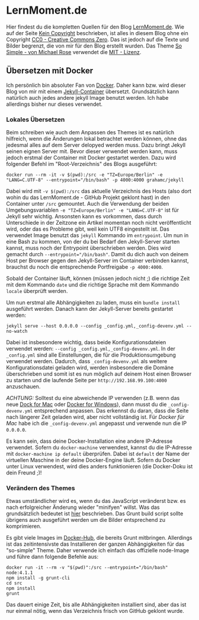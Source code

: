 # LernMoment.de

Hier findest du die kompletten Quellen für den Blog [LernMoment.de](http://www.lernmoment.de). Wie auf der Seite [Kein Copyright](kein-copyright/index.md) beschrieben, ist alles in diesem Blog ohne ein Copyright [CC0 - Creative Commons Zero](https://creativecommons.org/publicdomain/zero/1.0/deed.de). Das ist jedoch auf die Texte und Bilder begrenzt, die von mir für den Blog erstellt wurden.
Das Theme [So Simple - von Michael Rose](https://github.com/mmistakes/so-simple-theme) verwendet die [MIT - Lizenz](LICENSE).

## Übersetzen mit Docker

Ich persönlich bin absoluter Fan von [Docker](https://www.docker.com). Daher kann bzw. wird dieser Blog von mir mit einem [Jekyll-Container](https://hub.docker.com/r/grahamc/jekyll/) übersetzt. Grundsätzlich kann natürlich auch jedes andere jekyll Image benutzt werden. Ich habe allerdings bisher nur dieses verwendet.

### Lokales Übersetzen 

Beim schreiben wie auch dem Anpassen des Themes ist es natürlich hilfreich, wenn die Änderungen lokal betrachtet werden können, ohne das jedesmal alles auf dem Server delopyed werden muss. Dazu bringt Jekyll seinen eignen Server mit. Bevor dieser verwendet werden kann, muss jedoch erstmal der Container mit Docker gestartet werden. Dazu wird folgender Befehl im "Root-Verzeichnis" des Blogs ausgeführt:

```
docker run --rm -it -v $(pwd):/src -e "TZ=Europe/Berlin" -e "LANG=C.UTF-8" --entrypoint="/bin/bash" -p 4000:4000 grahamc/jekyll
```

Dabei wird mit `-v $(pwd):/src` das aktuelle Verzeichnis des Hosts (also dort wohin du das LernMoment.de - GitHub Projekt geklont hast) in den Container unter `/src` gemountet. Auch die Verwendung der beiden Umgebungsvariablen `-e "TZ=Europe/Berlin" -e "LANG=C.UTF-8"` ist für Jekyll sehr wichtig. Ansonsten kann es vorkommen, dass durch Unterschiede in der Zeitzone ein Artikel momentan noch nicht veröffentlicht wird, oder das es Probleme gibt, weil kein UTF8 eingestellt ist.
Das verwendet Image benutzt das `jekyll` Kommando im `entrypoint`. Um nun in eine Bash zu kommen, von der du bei Bedarf den Jekyll-Server starten kannst, muss noch der Entrypoint überschrieben werden. Dies wird gemacht durch `--entrypoint="/bin/bash"`. Damit du dich auch von deinem Host per Browser gegen den Jekyll-Server im Container verbinden kannst, brauchst du noch die entsprechende Portfreigabe `-p 4000:4000`.

Sobald der Container läuft, können (müssen jedoch nicht ;) die richtige Zeit mit dem Kommando `date` und die richtige Sprache mit dem Kommando `locale` überprüft werden.

Um nun erstmal alle Abhängigkeiten zu laden, muss ein `bundle install` ausgeführt werden. Danach kann der Jekyll-Server bereits gestartet werden:

```
jekyll serve --host 0.0.0.0 --config _config.yml,_config-devenv.yml --no-watch
```

Dabei ist insbesondere wichtig, dass beide Konfigurationsdateien verwendet werden: `--config _config.yml,_config-devenv.yml`. In der `_config.yml` sind alle Einstellungen, die für die Produktionsumgebung verwendet werden. Dadurch, dass `_config-devenv.yml` als weitere Konfigurationsdatei geladen wird, werden insbesondere die Domäne überschrieben und somit ist es nun möglich auf deinem Host einen Browser zu starten und die laufende Seite per `http://192.168.99.100:4000` anzuschauen.

*ACHTUNG:* Solltest du eine abweichende IP verwenden (z.B. wenn das neue [Dock for Mac](https://docs.docker.com/docker-for-mac/) oder [Docker for Windows](https://docs.docker.com/docker-for-windows/)), dann musst du die `_config-devenv.yml` entsprechend anpassen. Das erkennst du daran, dass die Seite nach längerer Zeit geladen wird, aber nicht vollständig ist. Für *Docker für Mac* habe ich die `_config-devenv.yml` angepasst und verwende nun die IP `0.0.0.0`.

Es kann sein, dass deine Docker-Installation eine andere IP-Adresse verwendet. Sofern du `docker-machine` verwendest, kannst du die IP-Adresse mit `docker-machine ip default` überprüfen. Dabei ist `default` der Name der virtuellen Maschine in der deine Docker-Engine läuft. Sofern du Docker unter Linux verwendest, wird dies anders funktionieren (die Docker-Doku ist dein Freund ;)!

### Verändern des Themes

Etwas umständlicher wird es, wenn du das JavaScript veränderst bzw. es nach erfolgreicher Änderung wieder "minifyen" willst. Was das grundsätzlich bedeutet ist [hier](http://mmistakes.github.io/so-simple-theme/theme-setup/#further-customization) beschrieben. Das Grunt build script sollte übrigens auch ausgeführt werden um die Bilder entsprechend zu komprimieren.

Es gibt viele Images im [Docker-Hub](https://hub.docker.com), die bereits Grunt mitbringen. Allerdings ist das zeitintensivste das Installieren der ganzen Abhängigkeiten für das "so-simple" Theme. Daher verwende ich einfach das offizielle node-Image und führe dann folgende Befehle aus:

```
docker run -it --rm -v "$(pwd)":/src --entrypoint="/bin/bash" node:4.1.1
npm install -g grunt-cli
cd src
npm install
grunt
```

Das dauert einige Zeit, bis alle Abhängigkeiten installiert sind, aber das ist nur einmal nötig, wenn das Verzeichnis frisch von GitHub geklont wurde.
